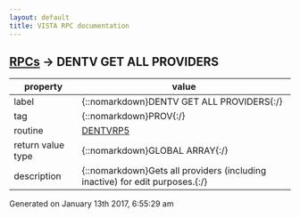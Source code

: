 ```yaml
---
layout: default
title: VISTA RPC documentation
---
```




## [RPCs](TableOfContent.md) &#8594; DENTV GET ALL PROVIDERS 

 property | value 
--- | --- 
 label | {::nomarkdown}DENTV GET ALL PROVIDERS{:/}
 tag | {::nomarkdown}PROV{:/}
 routine | [DENTVRP5](http://code.osehra.org/dox/Routine_DENTVRP5_source.html)
 return value type | {::nomarkdown}GLOBAL ARRAY{:/}
 description | {::nomarkdown}Gets all providers (including inactive) for edit purposes.{:/}




 Generated on January 13th 2017, 6:55:29 am
